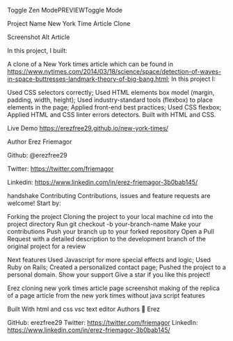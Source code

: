 Toggle Zen ModePREVIEWToggle Mode

Project Name
New York Time Article Clone

Screenshot
Alt Article

In this project, I built:

A clone of a New York times article which can be found in
https://www.nytimes.com/2014/03/18/science/space/detection-of-waves-in-space-buttresses-landmark-theory-of-big-bang.html;
In this project I:

Used CSS selectors correctly;
Used HTML elements box model (margin, padding, width, height);
Used industry-standard tools (flexbox) to place elements in the page;
Applied front-end best practices;
Used CSS flexbox;
Applied HTML and CSS linter errors detectors.
Built with
HTML and CSS.

Live Demo
https://erezfree29.github.io/new-york-times/

Author
Erez Friemagor

Github: @erezfree29

Twitter: https://twitter.com/friemagor

Linkedin: https://www.linkedin.com/in/erez-friemagor-3b0bab145/

handshake Contributing
Contributions, issues and feature requests are welcome! Start by:

Forking the project
Cloning the project to your local machine
cd into the project directory
Run git checkout -b your-branch-name
Make your contributions
Push your branch up to your forked repository
Open a Pull Request with a detailed description to the development branch of the original project for a review

Next features
Used Javascript for more special effects and logic;
Used Ruby on Rails;
Created a personalized contact page;
Pushed the project to a personal domain.
Show your support
Give a star if you like this project!


Erez
cloning new york times article page
screenshot
making of the replica of a page article from the new york times without java script features

Built With
html and css
vsc text editor
Authors
👤 Erez

GitHub: erezfree29
Twitter: https://twitter.com/friemagor
LinkedIn: https://www.linkedin.com/in/erez-friemagor-3b0bab145/